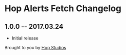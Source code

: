 # Hop Alerts Fetch Changelog

## 1.0.0 -- 2017.03.24

* Initial release

Brought to you by [Hop Studios](https://www.hopstudios.com/software/)
